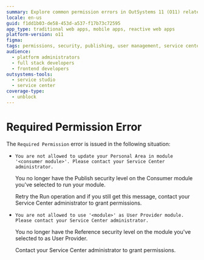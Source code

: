 ```yaml
---
summary: Explore common permission errors in OutSystems 11 (O11) related to module updates and user provider settings.
locale: en-us
guid: f1dd1b03-de58-453d-a537-f17b73c72595
app_type: traditional web apps, mobile apps, reactive web apps
platform-version: o11
figma:
tags: permissions, security, publishing, user management, service center administration
audience:
  - platform administrators
  - full stack developers
  - frontend developers
outsystems-tools:
  - service studio
  - service center
coverage-type:
  - unblock
---
```


# Required Permission Error

The `Required Permission` error is issued in the following situation:

* `You are not allowed to update your Personal Area in module '<consumer module>'. Please contact your Service Center administrator.`

    You no longer have the Publish security level on the Consumer module you've selected to run your module.

    Retry the Run operation and if you still get this message, contact your Service Center administrator to grant permissions.

* `You are not allowed to use '<module>' as User Provider module. Please contact your Service Center administrator.`

    You no longer have the Reference security level on the module you've selected to as User Provider.

    Contact your Service Center administrator to grant permissions.
